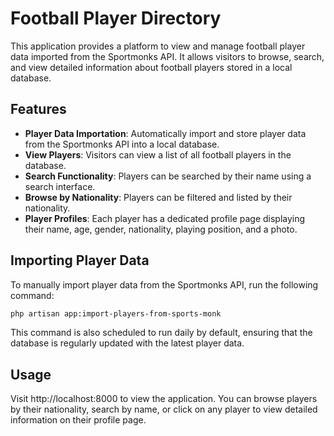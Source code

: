 # Football Player Directory

This application provides a platform to view and manage football player data imported from the Sportmonks API. It allows visitors to browse, search, and view detailed information about football players stored in a local database.

## Features

- **Player Data Importation**: Automatically import and store player data from the Sportmonks API into a local database.
- **View Players**: Visitors can view a list of all football players in the database.
- **Search Functionality**: Players can be searched by their name using a search interface.
- **Browse by Nationality**: Players can be filtered and listed by their nationality.
- **Player Profiles**: Each player has a dedicated profile page displaying their name, age, gender, nationality, playing position, and a photo.


## Importing Player Data
To manually import player data from the Sportmonks API, run the following command:

```bash
php artisan app:import-players-from-sports-monk
```
This command is also scheduled to run daily by default, ensuring that the database is regularly updated with the latest player data.

## Usage
Visit http://localhost:8000 to view the application. You can browse players by their nationality, search by name, or click on any player to view detailed information on their profile page.